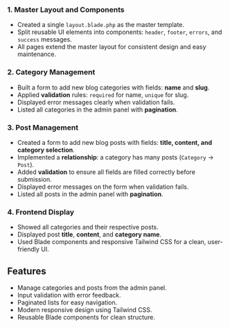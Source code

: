 
### 1. Master Layout and Components
- Created a single `layout.blade.php` as the master template.
- Split reusable UI elements into components: `header`, `footer`, `errors`, and `success` messages.
- All pages extend the master layout for consistent design and easy maintenance.

### 2. Category Management
- Built a form to add new blog categories with fields: **name** and **slug**.
- Applied **validation** rules: `required` for name, `unique` for slug.
- Displayed error messages clearly when validation fails.
- Listed all categories in the admin panel with **pagination**.

### 3. Post Management
- Created a form to add new blog posts with fields: **title, content, and category selection**.
- Implemented a **relationship**: a category has many posts (`Category` → `Post`).
- Added **validation** to ensure all fields are filled correctly before submission.
- Displayed error messages on the form when validation fails.
- Listed all posts in the admin panel with **pagination**.

### 4. Frontend Display
- Showed all categories and their respective posts.
- Displayed post **title**, **content**, and **category name**.
- Used Blade components and responsive Tailwind CSS for a clean, user-friendly UI.

## Features
- Manage categories and posts from the admin panel.
- Input validation with error feedback.
- Paginated lists for easy navigation.
- Modern responsive design using Tailwind CSS.
- Reusable Blade components for clean structure.
